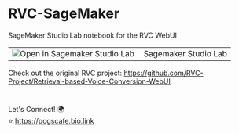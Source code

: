 # RVC-SageMaker
SageMaker Studio Lab notebook for the RVC WebUI


<table>
  <tr>
    <td><a href="https://studiolab.sagemaker.aws/import/github/wandaweb/RVC-SageMaker-Studio-Lab/blob/main/RVC-SageMaker.ipynb" target="_blank"><img align="left" alt="Open in Sagemaker Studio Lab" title="Open in Sagemaker Studio Lab" src="https://studiolab.sagemaker.aws/studiolab.svg" /></a></td>
    <td>Sagemaker Studio Lab</td>
  </tr>
</table>


Check out the original RVC project: https://github.com/RVC-Project/Retrieval-based-Voice-Conversion-WebUI  

#  

Let's Connect! 🌍  
⭐ https://pogscafe.bio.link
